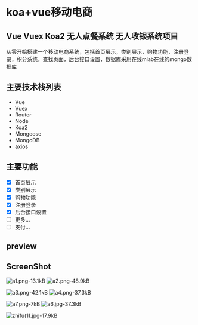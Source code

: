 # koa+vue移动电商

Vue Vuex Koa2 无人点餐系统 无人收银系统项目 
---
从零开始搭建一个移动电商系统，包括首页展示，类别展示，购物功能，注册登录，积分系统，查找页面，后台接口设置，数据库采用在线mlab在线的mongo数据库

## 主要技术栈列表
- Vue
- Vuex
- Router
- Node
- Koa2
- Mongoose
- MongoDB
- axios

## 主要功能
- [x] 首页展示
- [x] 类别展示
- [x] 购物功能
- [x] 注册登录
- [x] 后台接口设置
- [ ] 更多...
- [ ] 支付...

## preview


## ScreenShot
![a1.png-13.1kB][2] ![a2.png-48.9kB][3]

![a3.png-42.1kB][4] ![a4.png-37.3kB][5]

![a7.png-7kB][6] ![a6.jpg-37.3kB][1]

![zhifu(1).jpg-17.9kB][7]



  [1]: http://static.zybuluo.com/wp0214/rwz8curhrmgl5wf0apn3r07h/a6.jpg
  [2]: http://static.zybuluo.com/wp0214/1m74vm45y6a46z88fojs0zxi/a1.png
  [3]: http://static.zybuluo.com/wp0214/u156yzofeuhobi6tato8u4yq/a2.png
  [4]: http://static.zybuluo.com/wp0214/zrq4hkbi3z8j63c6caczkj1d/a3.png
  [5]: http://static.zybuluo.com/wp0214/2qm2iikjxx5nshb8oy0mi4nd/a4.png
  [6]: http://static.zybuluo.com/wp0214/4k5rokr25tocluz0x869gfq5/a7.png
  [7]: http://static.zybuluo.com/wp0214/jow9bpn8yh7de6o4arpt0734/zhifu%281%29.jpg
